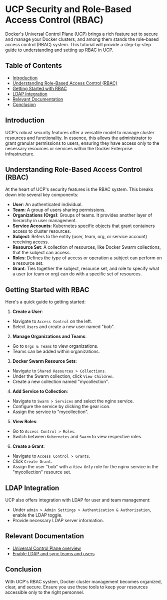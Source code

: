 # UCP Security and Role-Based Access Control (RBAC)

Docker's Universal Control Plane (UCP) brings a rich feature set to secure and manage your Docker clusters, and among them stands the role-based access control (RBAC) system. This tutorial will provide a step-by-step guide to understanding and setting up RBAC in UCP.

## Table of Contents

- [Introduction](#introduction)
- [Understanding Role-Based Access Control (RBAC)](#understanding-rbac)
- [Getting Started with RBAC](#getting-started)
- [LDAP Integration](#ldap-integration)
- [Relevant Documentation](#relevant-documentation)
- [Conclusion](#conclusion)

## Introduction

UCP's robust security features offer a versatile model to manage cluster resources and functionality. In essence, this allows the administrator to grant granular permissions to users, ensuring they have access only to the necessary resources or services within the Docker Enterprise infrastructure.

## Understanding Role-Based Access Control (RBAC)

At the heart of UCP's security features is the RBAC system. This breaks down into several key components:
- **User**: An authenticated individual. 
- **Team**: A group of users sharing permissions.
- **Organizations (Orgs)**: Groups of teams. It provides another layer of hierarchy in user management.
- **Service Accounts**: Kubernetes specific objects that grant containers access to cluster resources.
- **Subject**: Refers to the entity (user, team, org, or service account) receiving access.
- **Resource Set**: A collection of resources, like Docker Swarm collections, that the subject can access.
- **Roles**: Defines the type of access or operation a subject can perform on a resource set.
- **Grant**: Ties together the subject, resource set, and role to specify what a user (or team or org) can do with a specific set of resources.

## Getting Started with RBAC

Here's a quick guide to getting started:

1. **Create a User**:

- Navigate to `Access Control` on the left.
- Select `Users` and create a new user named "bob".

2. **Manage Organizations and Teams**:

- Go to `Orgs & Teams` to view organizations.
- Teams can be added within organizations.

3. **Docker Swarm Resource Sets**:

- Navigate to `Shared Resources > Collections`.
- Under the Swarm collection, click `View Children`.
- Create a new collection named "mycollection".

4. **Add Service to Collection**:

- Navigate to `Swarm > Services` and select the nginx service.
- Configure the service by clicking the gear icon.
- Assign the service to "mycollection".

5. **View Roles**:

- Go to `Access Control > Roles`.
- Switch between `Kubernetes` and `Swarm` to view respective roles.

6. **Create a Grant**:

- Navigate to `Access Control > Grants`.
- Click `Create Grant`.
- Assign the user "bob" with a `View Only` role for the nginx service in the "mycollection" resource set.

## LDAP Integration

UCP also offers integration with LDAP for user and team management:
- Under `admin > Admin Settings > Authentication & Authorization`, enable the LDAP toggle.
- Provide necessary LDAP server information.

## Relevant Documentation

- [Universal Control Plane overview](https://docs.mirantis.com/containers/v2.1/dockeree-products/ucp.html)
- [Enable LDAP and sync teams and users](https://docs.mirantis.com/msr/3.0/ops/manage-users/authentication-and-authorization/sync-ldap.html)

## Conclusion

With UCP's RBAC system, Docker cluster management becomes organized, clear, and secure. Ensure you use these tools to keep your resources accessible only to the right personnel.

